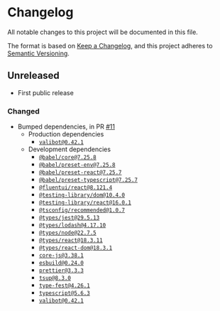 # Changelog

All notable changes to this project will be documented in this file.

The format is based on [Keep a Changelog](https://keepachangelog.com/en/1.0.0/),
and this project adheres to [Semantic Versioning](https://semver.org/spec/v2.0.0.html).

## Unreleased

- First public release

### Changed

- Bumped dependencies, in PR [#11](https://github.com/compulim/use-schema-org-action/pull/11)
  - Production dependencies
    - [`valibot@0.42.1`](https://npmjs.com/package/valibot/v/0.42.1)
  - Development dependencies
    - [`@babel/core@7.25.8`](https://npmjs.com/package/@babel/core/v/7.25.8)
    - [`@babel/preset-env@7.25.8`](https://npmjs.com/package/@babel/preset-env/v/7.25.8)
    - [`@babel/preset-react@7.25.7`](https://npmjs.com/package/@babel/preset-react/v/7.25.7)
    - [`@babel/preset-typescript@7.25.7`](https://npmjs.com/package/@babel/preset-typescript/v/7.25.7)
    - [`@fluentui/react@8.121.4`](https://npmjs.com/package/@fluentui/react/v/8.121.4)
    - [`@testing-library/dom@10.4.0`](https://npmjs.com/package/@testing-library/dom/v/10.4.0)
    - [`@testing-library/react@16.0.1`](https://npmjs.com/package/@testing-library/react/v/16.0.1)
    - [`@tsconfig/recommended@1.0.7`](https://npmjs.com/package/@tsconfig/recommended/v/1.0.7)
    - [`@types/jest@29.5.13`](https://npmjs.com/package/@types/jest/v/29.5.13)
    - [`@types/lodash@4.17.10`](https://npmjs.com/package/@types/lodash/v/4.17.10)
    - [`@types/node@22.7.5`](https://npmjs.com/package/@types/node/v/22.7.5)
    - [`@types/react@18.3.11`](https://npmjs.com/package/@types/react/v/18.3.11)
    - [`@types/react-dom@18.3.1`](https://npmjs.com/package/@types/react-dom/v/18.3.1)
    - [`core-js@3.38.1`](https://npmjs.com/package/core-js/v/3.38.1)
    - [`esbuild@0.24.0`](https://npmjs.com/package/esbuild/v/0.24.0)
    - [`prettier@3.3.3`](https://npmjs.com/package/prettier/v/3.3.3)
    - [`tsup@8.3.0`](https://npmjs.com/package/tsup/v/8.3.0)
    - [`type-fest@4.26.1`](https://npmjs.com/package/type-fest/v/4.26.1)
    - [`typescript@5.6.3`](https://npmjs.com/package/typescript/v/5.6.3)
    - [`valibot@0.42.1`](https://npmjs.com/package/valibot/v/0.42.1)

